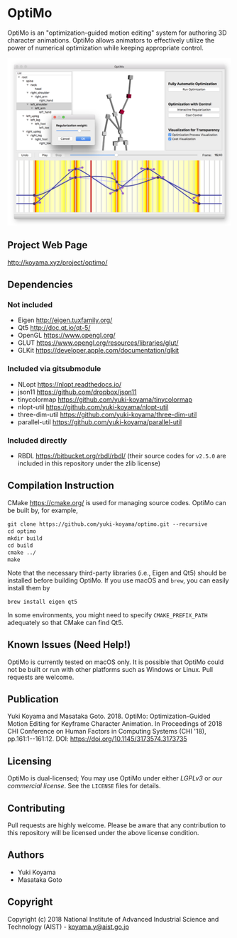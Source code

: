 # OptiMo

OptiMo is an "optimization-guided motion editing" system for authoring 3D character animations. OptiMo allows animators to effectively utilize the power of numerical optimization while keeping appropriate control.

![](docs/system.png)

## Project Web Page

<http://koyama.xyz/project/optimo/>

## Dependencies

### Not included

- Eigen <http://eigen.tuxfamily.org/>
- Qt5 <http://doc.qt.io/qt-5/>
- OpenGL <https://www.opengl.org/>
- GLUT <https://www.opengl.org/resources/libraries/glut/>
- GLKit <https://developer.apple.com/documentation/glkit>

### Included via gitsubmodule

- NLopt <https://nlopt.readthedocs.io/>
- json11 <https://github.com/dropbox/json11>
- tinycolormap <https://github.com/yuki-koyama/tinycolormap>
- nlopt-util <https://github.com/yuki-koyama/nlopt-util>
- three-dim-util <https://github.com/yuki-koyama/three-dim-util>
- parallel-util <https://github.com/yuki-koyama/parallel-util>

### Included directly

- RBDL <https://bitbucket.org/rbdl/rbdl/> (their source codes for `v2.5.0` are included in this repository under the zlib license)

## Compilation Instruction

CMake <https://cmake.org/> is used for managing source codes. OptiMo can be built by, for example, 
```
git clone https://github.com/yuki-koyama/optimo.git --recursive
cd optimo
mkdir build
cd build
cmake ../
make
```

Note that the necessary third-party libraries (i.e., Eigen and Qt5) should be installed before building OptiMo. If you use macOS and `brew`, you can easily install them by
```
brew install eigen qt5
```

In some environments, you might need to specify `CMAKE_PREFIX_PATH` adequately so that CMake can find Qt5.

## Known Issues (Need Help!)

OptiMo is currently tested on macOS only. It is possible that OptiMo could not be built or run with other platforms such as Windows or Linux. Pull requests are welcome.

## Publication

Yuki Koyama and Masataka Goto. 2018. OptiMo: Optimization-Guided Motion Editing for Keyframe Character Animation. In Proceedings of 2018 CHI Conference on Human Factors in Computing Systems (CHI '18), pp.161:1--161:12. DOI: <https://doi.org/10.1145/3173574.3173735>

## Licensing

OptiMo is dual-licensed; You may use OptiMo under either *LGPLv3* or *our commercial license*. See the `LICENSE` files for details.

## Contributing

Pull requests are highly welcome. Please be aware that any contribution to this repository will be licensed under the above license condition.

## Authors

- Yuki Koyama
- Masataka Goto

## Copyright

Copyright (c) 2018 National Institute of Advanced Industrial Science and Technology (AIST) - <koyama.y@aist.go.jp>
